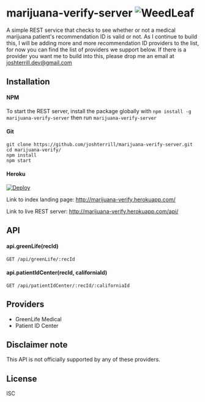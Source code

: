 # marijuana-verify-server ![WeedLeaf](http://i.imgur.com/s7Bu0yy.gif)
A simple REST service that checks to see whether or not a medical marijuana patient's recommendation ID is valid or not. As I continue to build this, I will be adding more and more recommendation ID providers to the list, for now you can find the list of providers we support below. If there is a provider you want me to build into this, please drop me an email at joshterrill.dev@gmail.com

## Installation
#### NPM
To start the REST server, install the package globally with `npm install -g marijuana-verify-server` then run `marijuana-verify-server`

#### Git
```
git clone https://github.com/joshterrill/marijuana-verify-server.git
cd marijuana-verify/
npm install
npm start
```

#### Heroku

[![Deploy](https://www.herokucdn.com/deploy/button.png)](https://www.heroku.com/deploy/?template=https://github.com/joshterrill/marijuana-verify-server)

Link to index landing page: http://marijuana-verify.herokuapp.com/

Link to live REST server: http://marijuana-verify.herokuapp.com/api/

## API
#### api.greenLife(recId)
`GET /api/greenLife/:recId`

#### api.patientIdCenter(recId, californiaId)
`GET /api/patientIdCenter/:recId/:californiaId`

## Providers
* GreenLife Medical
* Patient ID Center

## Disclaimer note
This API is not officially supported by any of these providers.

## License
ISC